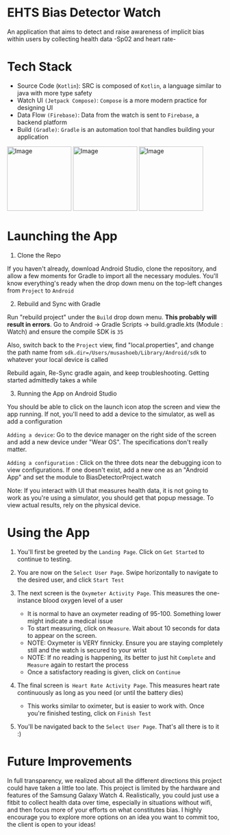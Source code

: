 
# EHTS Bias Detector Watch
An application that aims to detect and raise awareness of implicit bias within users by
collecting health data -Sp02 and heart rate-

# Tech Stack
- Source Code (`Kotlin`): SRC is composed of `Kotlin`, a language similar to java with more type safety
- Watch UI `(Jetpack Compose)`: `Compose` is a more modern practice for designing UI
- Data Flow `(Firebase)`: Data from the watch is sent to `Firebase`, a backend platform
- Build `(Gradle)`: `Gradle` is an automation tool that handles building your application

<img width="150" height="150" alt="Image" src="https://github.com/user-attachments/assets/f36cbc42-176c-4d7e-983e-978c283db977" />

<img width="150" height="150" alt="Image" src="https://github.com/user-attachments/assets/fa8ff80c-124d-4bbd-b90c-b5b75f536708" />

<img width="150" height="150" alt="Image" src="https://github.com/user-attachments/assets/0b9a0db6-f990-4fd6-aefa-6c0f5e6d5c54" />

# Launching the App

1) Clone the Repo

If you haven't already, download Android Studio, clone the repository, and allow a few moments
for Gradle to import all the necessary modules. You'll know everything's ready when the drop down
menu on the top-left changes from `Project` to `Android`

2) Rebuild and Sync with Gradle

Run "rebuild project" under the `Build` drop down menu. **This probably will result in errors**.
Go to Android -> Gradle Scripts -> build.gradle.kts (Module : Watch) and ensure the compile SDK is `35`

Also, switch back to the `Project` view, find "local.properties", and change the path name from
`sdk.dir=/Users/musashoeb/Library/Android/sdk` to whatever your local device is called

Rebuild again, Re-Sync gradle again, and keep troubleshooting. Getting started admittedly takes a while

3) Running the App on Android Studio

You should be able to click on the launch icon atop the screen and view the app running. If not,
you'll need to add a device to the simulator, as well as add a configuration

`Adding a device`: Go to the device manager on the right side of the screen and
add a new device under "Wear OS". The specifications don't really matter.

`Adding a configuration` : Click on the three dots near the debugging icon to view configurations.
If one doesn't exist, add a new one as an "Android App" and set the module to BiasDetectorProject.watch

Note: If you interact with UI that measures health data, it is not going to work as you're using a
simulator, you should get that popup message. To view  actual results, rely on the physical device.

# Using the App

1) You'll first be greeted by the `Landing Page`. Click on `Get Started` to continue to testing.

2) You are now on the `Select User Page`. Swipe horizontally to navigate to the desired user, and click `Start Test`

3) The next screen is the `Oxymeter Activity Page`. This measures the one-instance blood oxygen level of a user
    * It is normal to have an oxymeter reading of 95-100. Something lower might indicate a medical issue
    * To start measuring, click on `Measure`. Wait about 10 seconds for data to appear on the screen. 
    * NOTE: Oxymeter is VERY finnicky. Ensure you are staying completely still and the watch is secured to your wrist
    * NOTE: If no reading is happening, its better to just hit `Complete` and `Measure` again to restart the process
    * Once a satisfactory reading is given, click on `Continue`

4) The final screen is` Heart Rate Activity Page`. This measures heart rate continuously as long as you need (or until the battery dies)
    * This works similar to oximeter, but is easier to work with. Once you're finished testing, click on `Finish Test`

5) You'll be navigated back to the `Select User Page`. That's all there is to it :)

# Future Improvements
In full transparency, we realized about all the different directions this project
could have taken a little too late. This project is limited by the hardware and features
of the Samsung Galaxy Watch 4. Realistically, you could just use a fitbit to collect
health data over time, especially in situations without wifi, and then focus more of your
efforts on what constitutes bias. I highly encourage you to explore more options on an idea
you want to commit too, the client is open to your ideas!

